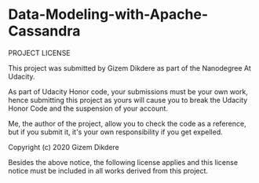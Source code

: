 # Data-Modeling-with-Apache-Cassandra
PROJECT LICENSE

This project was submitted by Gizem Dikdere as part of the Nanodegree At Udacity.

As part of Udacity Honor code, your submissions must be your own work, hence
submitting this project as yours will cause you to break the Udacity Honor Code
and the suspension of your account.

Me, the author of the project, allow you to check the code as a reference, but if
you submit it, it's your own responsibility if you get expelled.

Copyright (c) 2020 Gizem Dikdere

Besides the above notice, the following license applies and this license notice
must be included in all works derived from this project.

